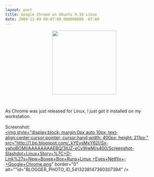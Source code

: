 ```yaml
---
layout: post
title: Google Chrome on Ubuntu 9.10 Linux
date: 2009-12-09 00:07:00.000000000 -07:00
---
```

<a onblur="try {parent.deselectBloggerImageGracefully();} catch(e) {}" href="/images/old/chrome-205_noshadow.png"><img style="display:block; margin:0px auto 10px; text-align:center;cursor:pointer; cursor:hand;width: 205px; height: 205px;" src="/images/old/chrome-205_noshadow.png" border="0" alt="" /></a><br /><br />As Chrome was just released for Linux, I just got it installed on my workstation.<br /><br />Screenshot:<br /><a onblur="try {parent.deselectBloggerImageGracefully();} catch(e) {}" href="http://1.bp.blogspot.com/_kYEysMxY62I/Sx-vahoBOMI/AAAAAAAAEBQ/3IUZ-eCvWwM/s1600-h/Screenshot-Slashdot+Linux+Story+%7C+D-Link%27s+New+Boxee+Box+Runs+Linux,+Eyes+Netflix+-+Google+Chrome.png"><img style="display:block; margin:0px auto 10px; text-align:center;cursor:pointer; cursor:hand;width: 400px; height: 211px;" src="http://1.bp.blogspot.com/_kYEysMxY62I/Sx-vahoBOMI/AAAAAAAAEBQ/3IUZ-eCvWwM/s400/Screenshot-Slashdot+Linux+Story+%7C+D-Link%27s+New+Boxee+Box+Runs+Linux,+Eyes+Netflix+-+Google+Chrome.png" border="0" alt=""id="BLOGGER_PHOTO_ID_5413238147360307394" /></a>
